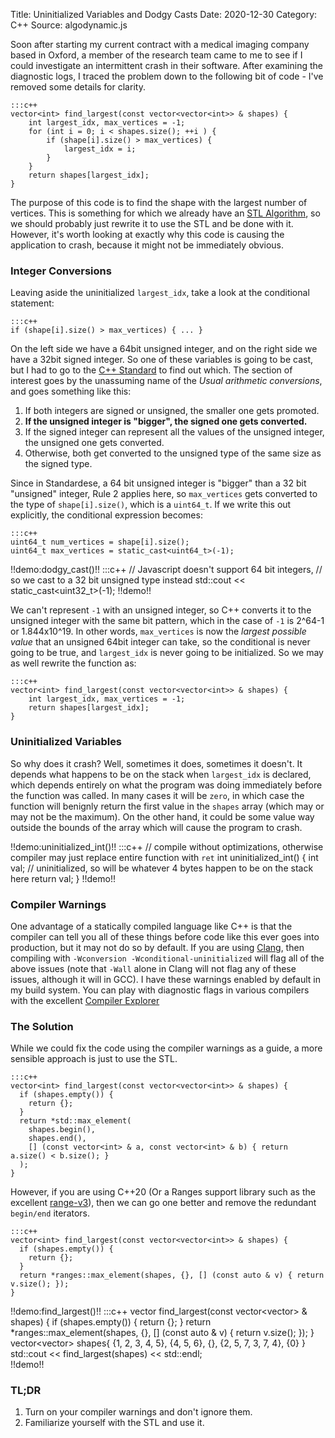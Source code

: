 Title: Uninitialized Variables and Dodgy Casts
Date: 2020-12-30
Category: C++
Source: algodynamic.js

Soon after starting my current contract with a medical imaging company based in Oxford,
a member of the research team came to me to see if I could investigate an intermittent 
crash in their software. After examining the diagnostic logs, I traced the problem down
to the following bit of code - I've removed some details for clarity.

    :::c++
    vector<int> find_largest(const vector<vector<int>> & shapes) {
        int largest_idx, max_vertices = -1;
        for (int i = 0; i < shapes.size(); ++i ) {
            if (shape[i].size() > max_vertices) {
                largest_idx = i;
            }
        }
        return shapes[largest_idx];
    }

The purpose of this code is to find the shape with the largest
number of vertices. This is something for which we already have an [STL Algorithm](https://en.cppreference.com/w/cpp/algorithm/max_element),
so we should probably just rewrite it to use the STL and be done with it. However, it's worth 
looking at exactly why this code is causing the application to crash, because it might not be immediately
obvious.

### Integer Conversions

Leaving aside the uninitialized `largest_idx`, take a look at the conditional statement:

    :::c++
    if (shape[i].size() > max_vertices) { ... }

On the left side we have a 64bit unsigned integer, and on the right side we have a 32bit signed integer. So one of these
variables is going to be cast, but I had to go to the [C++ Standard](https://github.com/cplusplus/draft)
 to find out which. The section of interest goes by the unassuming name of the *Usual arithmetic conversions*,
 and goes something like this:
 
 1. If both integers are signed or unsigned, the smaller one gets promoted.
 2. **If the unsigned integer is "bigger", the signed one gets converted.**
 3. If the signed integer can represent all the values of the unsigned integer, the unsigned one gets converted.
 4. Otherwise, both get converted to the unsigned type of the same size as the signed type.
 

Since in Standardese, a 64 bit unsigned integer is "bigger" than a 32 bit "unsigned" integer, Rule 2 applies here, so `max_vertices` gets converted to the type of `shape[i].size()`, which is a `uint64_t`. If we
write this out explicitly, the conditional expression becomes:

    :::c++
    uint64_t num_vertices = shape[i].size();
    uint64_t max_vertices = static_cast<uint64_t>(-1);
    
!!demo:dodgy_cast()!!
    :::c++
    // Javascript doesn't support 64 bit integers, 
    // so we cast to a 32 bit unsigned type instead
    std::cout << static_cast<uint32_t>(-1);
!!demo!!
    
    
We can't represent `-1` with an unsigned integer, so C++ converts it to the unsigned integer with the same bit pattern,
 which in the case of `-1` is 2^64-1 or 1.844x10^19. In other words, 
  `max_vertices` is now the *largest possible value* that an unsigned 64bit integer can take, so the conditional
is never going to be true, and `largest_idx` is never going to be initialized. So we may as well rewrite the function as:

    :::c++
    vector<int> find_largest(const vector<vector<int>> & shapes) {
        int largest_idx, max_vertices = -1;
        return shapes[largest_idx];
    }
    
### Uninitialized Variables

So why does it crash? Well, sometimes it does, sometimes it doesn't. It depends what happens to be on the stack 
when `largest_idx` is declared, which depends entirely on what the program was doing immediately before the function
 was called. In many cases it will be `zero`, in which case the function will benignly return the first value
in the `shapes` array (which may or may not be the maximum). On the other hand, it could be some value way outside the
bounds of the array which will cause the program to crash.

!!demo:uninitialized_int()!!
    :::c++
    // compile without optimizations, otherwise compiler may just replace entire function with `ret`
    int uninitialized_int() {
        int val; // uninitialized, so will be whatever 4 bytes happen to be on the stack here
        return val;
    }
!!demo!!

### Compiler Warnings

One advantage of a statically compiled language like C++ is that the compiler can tell you all of these things before
code like this ever goes into production, but it may not do so by default. If you are using [Clang](https://clang.llvm.org/),
then compiling with `-Wconversion -Wconditional-uninitialized` will flag all of the above issues (note that `-Wall` alone in Clang
will not flag any of these issues, although it will in GCC). I have these warnings enabled by default in my build system.
You can play with diagnostic flags in various compilers with the excellent [Compiler Explorer](https://godbolt.org/z/bKhqe8)

### The Solution

While we could fix the code using the compiler warnings as a guide, a more sensible approach is just to use the STL.

    :::c++
    vector<int> find_largest(const vector<vector<int>> & shapes) {
      if (shapes.empty()) {
        return {};
      }
      return *std::max_element(
        shapes.begin(),
        shapes.end(),
        [] (const vector<int> & a, const vector<int> & b) { return a.size() < b.size(); }
      );  
    }
   
However, if you are using C++20 (Or a Ranges support library such as the excellent
 [range-v3](https://github.com/ericniebler/range-v3)), then we can go one better and remove the redundant `begin/end`
 iterators.
 
    :::c++
    vector<int> find_largest(const vector<vector<int>> & shapes) {
      if (shapes.empty()) {
        return {};
      }
      return *ranges::max_element(shapes, {}, [] (const auto & v) { return v.size(); });
    }
 
!!demo:find_largest()!!
    :::c++
    vector<int> find_largest(const vector<vector<int>> & shapes) {
      if (shapes.empty()) {
        return {};
      }
      return *ranges::max_element(shapes, {}, [] (const auto & v) { return v.size(); });
    }
    vector<vector<int>> shapes{
      {1, 2, 3, 4, 5},
      {4, 5, 6},
      {},
      {2, 5, 7, 3, 7, 4},
      {0}
    }
    std::cout << find_largest(shapes) << std::endl;  
!!demo!!

### TL;DR

1. Turn on your compiler warnings and don't ignore them.
2. Familiarize yourself with the STL and use it.
